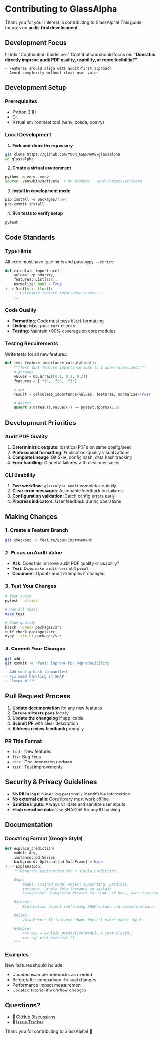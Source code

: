 # Contributing to GlassAlpha

Thank you for your interest in contributing to GlassAlpha! This guide focuses on **audit-first development**.

## Development Focus

!!! info "Contribution Guidelines"
    Contributions should focus on: **"Does this directly improve audit PDF quality, usability, or reproducibility?"**

    - Features should align with audit-first approach
    - Avoid complexity without clear user value

## Development Setup

### Prerequisites
- Python 3.11+
- Git
- Virtual environment tool (venv, conda, poetry)

### Local Development

1. **Fork and clone the repository**
```bash
git clone https://github.com/YOUR_USERNAME/glassalpha
cd glassalpha
```

2. **Create a virtual environment**
```bash
python -m venv .venv
source .venv/bin/activate  # On Windows: .venv\Scripts\activate
```

3. **Install in development mode**
```bash
pip install -e packages/[dev]
pre-commit install
```

4. **Run tests to verify setup**
```bash
pytest
```

## Code Standards

### Type Hints
All code must have type hints and pass `mypy --strict`:
```python
def calculate_importance(
    values: np.ndarray,
    features: List[str],
    normalize: bool = True
) -> Dict[str, float]:
    """Calculate feature importance scores."""
    ...
```

### Code Quality
- **Formatting**: Code must pass `black` formatting
- **Linting**: Must pass `ruff` checks
- **Testing**: Maintain >90% coverage on core modules

### Testing Requirements
Write tests for all new features:
```python
def test_feature_importance_calculation():
    """Test that feature importance sums to 1 when normalized."""
    # Arrange
    values = np.array([0.1, 0.2, 0.3])
    features = ['f1', 'f2', 'f3']

    # Act
    result = calculate_importance(values, features, normalize=True)

    # Assert
    assert sum(result.values()) == pytest.approx(1.0)
```

## Development Priorities

### Audit PDF Quality
1. **Deterministic outputs**: Identical PDFs on same config/seed
2. **Professional formatting**: Publication-quality visualizations
3. **Complete lineage**: Git SHA, config hash, data hash tracking
4. **Error handling**: Graceful failures with clear messages

### CLI Usability
1. **Fast workflow**: `glassalpha audit` completes quickly
2. **Clear error messages**: Actionable feedback on failures
3. **Configuration validation**: Catch config errors early
4. **Progress indicators**: User feedback during operations

## Making Changes

### 1. Create a Feature Branch
```bash
git checkout -b feature/your-improvement
```

### 2. Focus on Audit Value
- **Ask**: Does this improve audit PDF quality or usability?
- **Test**: Does `make audit-test` still pass?
- **Document**: Update audit examples if changed

### 3. Test Your Changes
```bash
# Test suite
pytest --strict

# Run all tests
make test

# Code quality
black --check packages/src
ruff check packages/src
mypy --strict packages/src
```

### 4. Commit Your Changes
```bash
git add .
git commit -m "feat: improve PDF reproducibility

- Add config hash to manifest
- Fix seed handling in SHAP
- Closes #123"
```

## Pull Request Process

1. **Update documentation** for any new features
2. **Ensure all tests pass** locally
3. **Update the changelog** if applicable
4. **Submit PR** with clear description
5. **Address review feedback** promptly

### PR Title Format
- `feat:` New features
- `fix:` Bug fixes
- `docs:` Documentation updates
- `test:` Test improvements

## Security & Privacy Guidelines

- **No PII in logs**: Never log personally identifiable information
- **No external calls**: Core library must work offline
- **Sanitize inputs**: Always validate and sanitize user inputs
- **Hash sensitive data**: Use SHA-256 for any ID hashing

## Documentation

### Docstring Format (Google Style)
```python
def explain_prediction(
    model: Any,
    instance: pd.Series,
    background: Optional[pd.DataFrame] = None
) -> Explanation:
    """Generate explanation for a single prediction.

    Args:
        model: Trained model object supporting .predict()
        instance: Single data instance to explain
        background: Background dataset for SHAP. If None, uses training data.

    Returns:
        Explanation object containing SHAP values and visualizations.

    Raises:
        ValueError: If instance shape doesn't match model input.

    Example:
        >>> exp = explain_prediction(model, X_test.iloc[0])
        >>> exp.plot_waterfall()
    """
```

### Examples
New features should include:
- Updated example notebooks as needed
- Before/after comparison if visual changes
- Performance impact measurement
- Updated tutorial if workflow changes

## Questions?

- 💬 [GitHub Discussions](https://github.com/GlassAlpha/glassalpha/discussions)
- 🐛 [Issue Tracker](https://github.com/GlassAlpha/glassalpha/issues)

Thank you for contributing to GlassAlpha! 🎉
